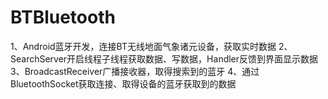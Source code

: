 # BTBluetooth
1、Android蓝牙开发，连接BT无线地面气象诸元设备，获取实时数据
2、SearchServer开启线程子线程获取数据、写数据，Handler反馈到界面显示数据
3、BroadcastReceiver广播接收器，取得搜索到的蓝牙
4、通过BluetoothSocket获取连接、取得设备的蓝牙获取到的数据
